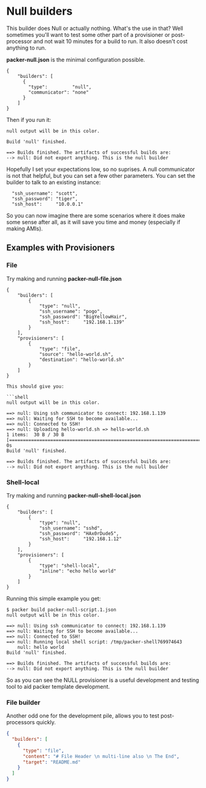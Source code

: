 # Null builders

This builder does Null or actually nothing. What's the use in that? Well sometimes you'll want to test some other part of a provisioner or post-processor and not wait 10 minutes for a build to run.
It also doesn't cost anything to run.

**packer-null.json** is the minimal configuration possible.

```packer
{
    "builders": [
      {
        "type":         "null",
        "communicator": "none"
      }
    ]
}
```

Then if you run it:

```output
null output will be in this color.

Build 'null' finished.

==> Builds finished. The artifacts of successful builds are:
--> null: Did not export anything. This is the null builder
```

Hopefully I set your expectations low, so no suprises.
A null communicator is not that helpful, but you can set a few other parameters.
You can set the builder to talk to an existing instance:

```packer
  "ssh_username": "scott",
  "ssh_password": "tiger",
  "ssh_host":     "10.0.0.1"
```

So you can now imagine there are some scenarios where it does make some sense after all, as it will save you time and money (especially if making AMIs).

## Examples with Provisioners

### File

Try making and running **packer-null-file.json**

````packer
{
    "builders": [
        {
            "type": "null",
            "ssh_username": "pogo",
            "ssh_password": "BigYellowHair",
            "ssh_host":     "192.168.1.139"
        }
    ],
    "provisioners": [
        {
            "type": "file",
            "source": "hello-world.sh",
            "destination": "hello-world.sh"
        }
    ]
}

This should give you:

```shell
null output will be in this color.

==> null: Using ssh communicator to connect: 192.168.1.139
==> null: Waiting for SSH to become available...
==> null: Connected to SSH!
==> null: Uploading hello-world.sh => hello-world.sh
1 items:  30 B / 30 B [=============================================================================================] 0s
Build 'null' finished.

==> Builds finished. The artifacts of successful builds are:
--> null: Did not export anything. This is the null builder
````

### Shell-local

Try making and running **packer-null-shell-local.json**

```packer
{
    "builders": [
        {
            "type": "null",
            "ssh_username": "sshd",
            "ssh_password": "HAx0rDude5",
            "ssh_host":     "192.168.1.12"
        }
    ],
    "provisioners": [
        {
            "type": "shell-local",
            "inline": "echo hello world"
        }
    ]
}
```

Running this simple example you get:

```shell
$ packer build packer-null-script.1.json
null output will be in this color.

==> null: Using ssh communicator to connect: 192.168.1.139
==> null: Waiting for SSH to become available...
==> null: Connected to SSH!
==> null: Running local shell script: /tmp/packer-shell769974643
    null: hello world
Build 'null' finished.

==> Builds finished. The artifacts of successful builds are:
--> null: Did not export anything. This is the null builder
```

So as you can see the NULL provisioner is a useful development and testing tool to aid packer template development.

### File builder

Another odd one for the development pile, allows you to test post-processors quickly.

```json
{
  "builders": [
    {
      "type": "file",
      "content": "# File Header \n multi-line also \n The End",
      "target": "README.md"
    }
  ]
}
```
